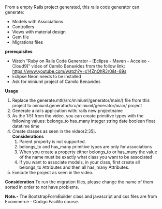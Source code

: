 
From a empty Rails project generated, this rails code generator can generate:
  * Models with Associations
  * Controllers
  * Views with material design
  * Gem file 
  * Migrations files

**prerequisites**
* Watch "Ruby on Rails Code Generator - [Eclipse - Maven - Acceleo - Cloud9]" video of Camilo Benavides from the follow link:
  https://www.youtube.com/watch?v=x14ZnQhR3r0&t=89s
* Eclipse Neon needs to be installed
* Ask for miniuml project of Camilo Benavides

**Usage**
1.  Replace the generate.mtl(/src/miniuml/generator/main/) file from this project to miniuml.generator/src/miniuml/generator/main/ project
2.  Generate a rails application with:
      rails new projectname
3.  As the 1:51 from the video, you can create primitive types with the following values:
      belongs_to
      has_many
      integer
      string
      date
      boolean
      float
      datetime
      time
4.  Create classes as seen in the video(2:35).       
    **Considerations**
    1.  Parent property is not supported. 
    2.  belongs_to and has_many primitive types are only for associations
    3.  When you create a property either belongs_to or has_many the value of the name must be exactly what class you want to be associated
    4.  If you want to associate models, in your class, first create all belongs_to Attributes and then all has_many Attributes.
 5.  Execute the project as seen in the video.
 
**Consideration**
 To run the migration files, please change the name of them sorted in order to not have problems.
 
 **Note.-**
 The BootstrapFormBuilder class and javascript and css files are from Ecommerce - Codigo Facilito course.
 
      
